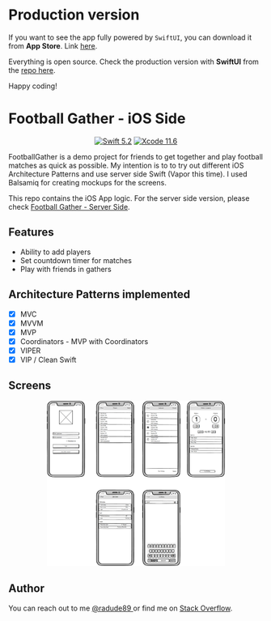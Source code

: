 # Production version

If you want to see the app fully powered by `SwiftUI`, you can download it from **App Store**. Link [here](https://apps.apple.com/ro/app/football-gather/id1607436439).

Everything is open source. Check the production version with **SwiftUI** from the [repo here](https://github.com/radude89/footballgather-prod).

Happy coding!

# Football Gather - iOS Side

<p align="center">
    <a href="https://swift.org"><img src="https://img.shields.io/badge/swift-5.2-orange.svg" alt="Swift 5.2" /></a>
    <a href="https://developer.apple.com/xcode/"><img src="https://img.shields.io/badge/Xcode-11.6-blue.svg" alt="Xcode 11.6" /></a>
</p>

FootballGather is a demo project for friends to get together and play football matches as quick as possible.
My intention is to to try out different iOS Architecture Patterns and use server side Swift (Vapor this time).
I used Balsamiq for creating mockups for the screens.

This repo contains the iOS App logic. For the server side version, please check <a href="https://github.com/radude89/footballgather-ws" target="_blank">Football Gather - Server Side</a>.

## Features
* Ability to add players
* Set countdown timer for matches
* Play with friends in gathers

## Architecture Patterns implemented

- [x] MVC
- [x] MVVM
- [x] MVP
- [x] Coordinators - MVP with Coordinators
- [x] VIPER
- [x] VIP / Clean Swift

## Screens

<p align="center">
    <img src="https://github.com/radude89/footballgather-ios/blob/master/Screenshots/FootballGather-db-mockups-v01.png" width="70%" height="70%" alt="FootballGather-db-diagram" />
</p>

## Author
You can reach out to me <a href="https://twitter.com/radude89">@radude89 </a> or find me on <a href="https://stackoverflow.com/users/893046/radu-dan">Stack Overflow</a>.
